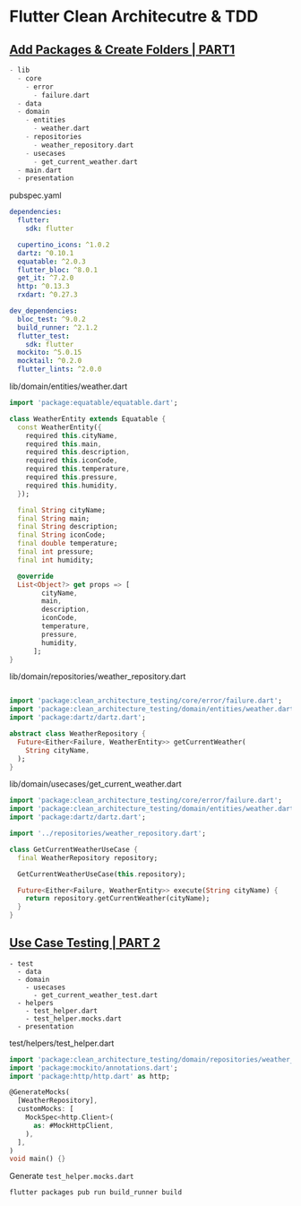 # Flutter Clean Architecutre & TDD

## [Add Packages & Create Folders | PART1](https://www.youtube.com/watch?v=Nh88g4FqQyY&list=WL&index=15)
```dart
- lib
  - core
    - error
      - failure.dart
  - data
  - domain
    - entities
      - weather.dart
    - repositories
      - weather_repository.dart
    - usecases
      - get_current_weather.dart
  - main.dart
  - presentation
```

pubspec.yaml
```yaml
dependencies:
  flutter:
    sdk: flutter

  cupertino_icons: ^1.0.2
  dartz: ^0.10.1
  equatable: ^2.0.3
  flutter_bloc: ^8.0.1
  get_it: ^7.2.0
  http: ^0.13.3
  rxdart: ^0.27.3

dev_dependencies:
  bloc_test: ^9.0.2
  build_runner: ^2.1.2
  flutter_test:
    sdk: flutter
  mockito: ^5.0.15
  mocktail: ^0.2.0
  flutter_lints: ^2.0.0
```

lib/domain/entities/weather.dart
```dart
import 'package:equatable/equatable.dart';

class WeatherEntity extends Equatable {
  const WeatherEntity({
    required this.cityName,
    required this.main,
    required this.description,
    required this.iconCode,
    required this.temperature,
    required this.pressure,
    required this.humidity,
  });

  final String cityName;
  final String main;
  final String description;
  final String iconCode;
  final double temperature;
  final int pressure;
  final int humidity;

  @override
  List<Object?> get props => [
        cityName,
        main,
        description,
        iconCode,
        temperature,
        pressure,
        humidity,
      ];
}
```

lib/domain/repositories/weather_repository.dart
```dart

import 'package:clean_architecture_testing/core/error/failure.dart';
import 'package:clean_architecture_testing/domain/entities/weather.dart';
import 'package:dartz/dartz.dart';

abstract class WeatherRepository {
  Future<Either<Failure, WeatherEntity>> getCurrentWeather(
    String cityName,
  );
}
```

lib/domain/usecases/get_current_weather.dart
```dart
import 'package:clean_architecture_testing/core/error/failure.dart';
import 'package:clean_architecture_testing/domain/entities/weather.dart';
import 'package:dartz/dartz.dart';

import '../repositories/weather_repository.dart';

class GetCurrentWeatherUseCase {
  final WeatherRepository repository;

  GetCurrentWeatherUseCase(this.repository);

  Future<Either<Failure, WeatherEntity>> execute(String cityName) {
    return repository.getCurrentWeather(cityName);
  }
}
```

## [Use Case Testing | PART 2](https://www.youtube.com/watch?v=PQ4Bk3ocdeI)

```
- test
  - data
  - domain
    - usecases
      - get_current_weather_test.dart
  - helpers
    - test_helper.dart
    - test_helper.mocks.dart
  - presentation
```

test/helpers/test_helper.dart
```dart
import 'package:clean_architecture_testing/domain/repositories/weather_repository.dart';
import 'package:mockito/annotations.dart';
import 'package:http/http.dart' as http;

@GenerateMocks(
  [WeatherRepository],
  customMocks: [
    MockSpec<http.Client>(
      as: #MockHttpClient,
    ),
  ],
)
void main() {}
```

Generate `test_helper.mocks.dart`
```
flutter packages pub run build_runner build
```



